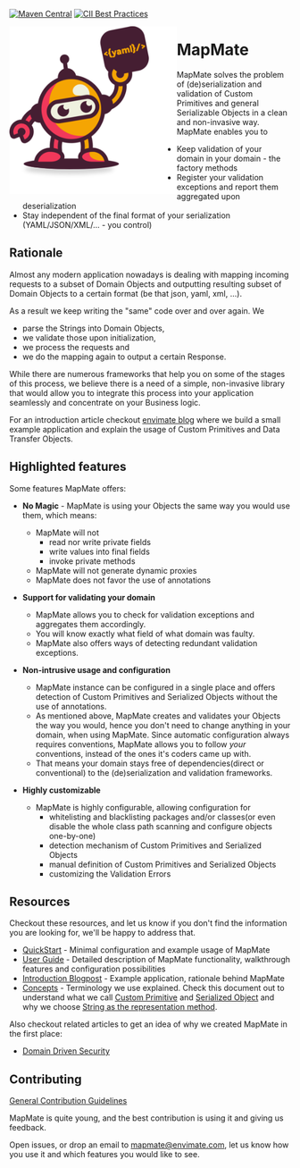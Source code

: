 [![Maven Central](https://maven-badges.herokuapp.com/maven-central/com.envimate.mapmate/core/badge.svg)](https://maven-badges.herokuapp.com/maven-central/com.envimate.mapmate/core)
[![CII Best Practices](https://bestpractices.coreinfrastructure.org/projects/2894/badge)](https://bestpractices.coreinfrastructure.org/projects/2894)

<img src="mapmate_logo.png" align="left"/>

# MapMate

MapMate solves the problem of (de)serialization and validation of Custom Primitives and general Serializable Objects 
in a clean and non-invasive way. MapMate enables you to 

* Keep validation of your domain in your domain - the factory methods
* Register your validation exceptions and report them aggregated upon deserialization
* Stay independent of the final format of your serialization (YAML/JSON/XML/... - you control)

## Rationale

Almost any modern application nowadays is dealing with mapping incoming requests to a subset of Domain Objects and 
outputting resulting subset of Domain Objects to a certain format (be that json, yaml, xml, ...). 

As a result we keep writing the "same" code over and over again. We 

* parse the Strings into Domain Objects, 
* we validate those upon initialization, 
* we process the requests and 
* we do the mapping again to output a certain Response.
 
While there are numerous frameworks that help you on some of the stages of this process, we believe there is a need of a simple,
 non-invasive library that would allow you to integrate this process into your application seamlessly and concentrate on 
 your Business logic.

For an introduction article checkout [envimate blog](https://blog.envimate.com/mapmate-intro) where we build a small
example application and explain the usage of Custom Primitives and Data Transfer Objects. 

## Highlighted features 
Some features MapMate offers:

 -  **No Magic** - MapMate is using your Objects the same way you would use them, which means:
    - MapMate will not 
        - read nor write private fields
        - write values into final fields 
        - invoke private methods
    - MapMate will not generate dynamic proxies
    - MapMate does not favor the use of annotations
        
 - **Support for validating your domain**
    - MapMate allows you to check for validation exceptions and aggregates them accordingly.
    - You will know exactly what field of what domain was faulty.
    - MapMate also offers ways of detecting redundant validation exceptions.
 - **Non-intrusive usage and configuration** 
    - MapMate instance can be configured in a single place and offers detection of Custom Primitives and Serialized 
        Objects without the use of annotations.
    - As mentioned above, MapMate creates and validates your Objects the way you would, hence you don't need to change
    anything in your domain, when using MapMate. Since automatic configuration always requires conventions, MapMate allows
    you to follow _your_ conventions, instead of the ones it's coders came up with.
    -  That means your domain stays free of dependencies(direct or conventional) to the (de)serialization and validation 
    frameworks.  
 - **Highly customizable** 
    - MapMate is highly configurable, allowing configuration for 
        - whitelisting and blacklisting packages and/or classes(or even disable the whole class path scanning and configure 
        objects one-by-one)
        - detection mechanism of Custom Primitives and Serialized Objects
        - manual definition of Custom Primitives and Serialized Objects
        - customizing the Validation Errors

## Resources

Checkout these resources, and let us know if you don't find the information you are looking for, 
we'll be happy to address that.

* [QuickStart](docs/QuickStart.md) - Minimal configuration and example usage of MapMate
* [User Guide](docs/UserGuide.md) - Detailed description of MapMate functionality, walkthrough features and configuration possibilities
* [Introduction Blogpost](https://github.com/envimate/mapmate) - Example application, rationale behind MapMate
* [Concepts](docs/Concepts.md) - Terminology we use explained. Check this document out to understand what we call [Custom Primitive](docs/Concepts.md#custom-primitives) and [Serialized Object](docs/Concepts.md#serialized-objects) and why we choose [String as the representation method](docs/Concepts.md#string-representation).

Also checkout related articles to get an idea of why we created MapMate in the first place:

* [Domain Driven Security](docs/articles/DomainDrivenSecurity.md)

## Contributing

[General Contribution Guidelines](https://github.com/envimate/.github/blob/master/CONTRIBUTING.md)

MapMate is quite young, and the best contribution is using it and giving us feedback.
 
Open issues, or drop an email to mapmate@envimate.com, let us know how you use it and which features you would like to see.
